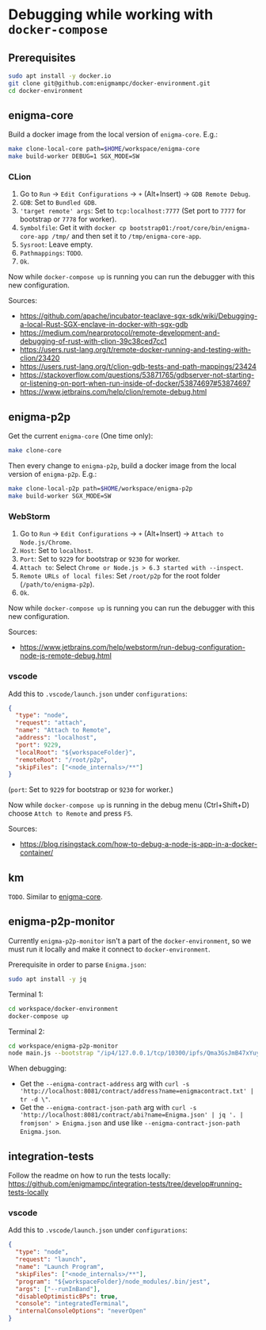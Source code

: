 # Debugging while working with `docker-compose`

## Prerequisites

```bash
sudo apt install -y docker.io
git clone git@github.com:enigmampc/docker-environment.git
cd docker-environment
```

## enigma-core

Build a docker image from the local version of `enigma-core`. E.g.:

```bash
make clone-local-core path=$HOME/workspace/enigma-core
make build-worker DEBUG=1 SGX_MODE=SW
```

### CLion

1. Go to `Run` -> `Edit Configurations` -> `+` (Alt+Insert) -> `GDB Remote Debug`.
2. `GDB`: Set to `Bundled GDB`.
3. `'target remote' args`: Set to `tcp:localhost:7777` (Set port to `7777` for bootstrap or `7778` for worker).
4. `Symbolfile`: Get it with `docker cp bootstrap01:/root/core/bin/enigma-core-app /tmp/` and then set it to `/tmp/enigma-core-app`.
5. `Sysroot`: Leave empty.
6. `Pathmappings`: `TODO`.
7. `Ok`.

Now while `docker-compose up` is running you can run the debugger with this new configuration.

Sources:

- https://github.com/apache/incubator-teaclave-sgx-sdk/wiki/Debugging-a-local-Rust-SGX-enclave-in-docker-with-sgx-gdb
- https://medium.com/nearprotocol/remote-development-and-debugging-of-rust-with-clion-39c38ced7cc1
- https://users.rust-lang.org/t/remote-docker-running-and-testing-with-clion/23420
- https://users.rust-lang.org/t/clion-gdb-tests-and-path-mappings/23424
- https://stackoverflow.com/questions/53871765/gdbserver-not-starting-or-listening-on-port-when-run-inside-of-docker/53874697#53874697
- https://www.jetbrains.com/help/clion/remote-debug.html

## enigma-p2p

Get the current `enigma-core` (One time only):

```bash
make clone-core
```

Then every change to `enigma-p2p`, build a docker image from the local version of `enigma-p2p`. E.g.:

```bash
make clone-local-p2p path=$HOME/workspace/enigma-p2p
make build-worker SGX_MODE=SW
```

### WebStorm

1. Go to `Run` -> `Edit Configurations` -> `+` (Alt+Insert) -> `Attach to Node.js/Chrome`.
2. `Host`: Set to `localhost`.
3. `Port`: Set to `9229` for bootstrap or `9230` for worker.
4. `Attach to`: Select `Chrome or Node.js > 6.3 started with --inspect`.
5. `Remote URLs of local files`: Set `/root/p2p` for the root folder (`/path/to/enigma-p2p`).
6. `Ok`.

Now while `docker-compose up` is running you can run the debugger with this new configuration.

Sources:

- https://www.jetbrains.com/help/webstorm/run-debug-configuration-node-js-remote-debug.html

### vscode

Add this to `.vscode/launch.json` under `configurations`:

```json
{
  "type": "node",
  "request": "attach",
  "name": "Attach to Remote",
  "address": "localhost",
  "port": 9229,
  "localRoot": "${workspaceFolder}",
  "remoteRoot": "/root/p2p",
  "skipFiles": ["<node_internals>/**"]
}
```

(`port`: Set to `9229` for bootstrap or `9230` for worker.)

Now while `docker-compose up` is running in the debug menu (Ctrl+Shift+D) choose `Attch to Remote` and press `F5`.

Sources:

- https://blog.risingstack.com/how-to-debug-a-node-js-app-in-a-docker-container/

## km

`TODO`. Similar to [enigma-core](#enigma-core).

## enigma-p2p-monitor

Currently `enigma-p2p-monitor` isn't a part of the `docker-environment`, so we must run it locally and make it connect to `docker-environment`.

Prerequisite in order to parse `Enigma.json`:

```bash
sudo apt install -y jq
```

Terminal 1:

```bash
cd workspace/docker-environment
docker-compose up
```

Terminal 2:

```bash
cd workspace/enigma-p2p-monitor
node main.js --bootstrap "/ip4/127.0.0.1/tcp/10300/ipfs/Qma3GsJmB47xYuyahPZPSadh1avvxfyYQwk8R3UnFrQ6aP" --enigma-contract-address $(curl -s 'http://localhost:8081/contract/address?name=enigmacontract.txt' | tr -d \") --enigma-contract-json-path <(curl -s 'http://localhost:8081/contract/abi?name=Enigma.json' | jq '. | fromjson')
```

When debugging:

- Get the `--enigma-contract-address` arg with `curl -s 'http://localhost:8081/contract/address?name=enigmacontract.txt' | tr -d \"`.
- Get the `--enigma-contract-json-path` arg with `curl -s 'http://localhost:8081/contract/abi?name=Enigma.json' | jq '. | fromjson' > Enigma.json` and use like `--enigma-contract-json-path Enigma.json`.

## integration-tests

Follow the readme on how to run the tests locally: https://github.com/enigmampc/integration-tests/tree/develop#running-tests-locally

### vscode

Add this to `.vscode/launch.json` under `configurations`:

```json
{
  "type": "node",
  "request": "launch",
  "name": "Launch Program",
  "skipFiles": ["<node_internals>/**"],
  "program": "${workspaceFolder}/node_modules/.bin/jest",
  "args": ["--runInBand"],
  "disableOptimisticBPs": true,
  "console": "integratedTerminal",
  "internalConsoleOptions": "neverOpen"
}
```
